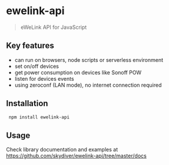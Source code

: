 # ewelink-api
> eWeLink API for JavaScript


## Key features
* can run on browsers, node scripts or serverless environment
* set on/off devices
* get power consumption on devices like Sonoff POW
* listen for devices events
* using zeroconf (LAN mode), no internet connection required


## Installation
```sh
 npm install ewelink-api
```


## Usage
Check library documentation and examples at https://github.com/skydiver/ewelink-api/tree/master/docs
